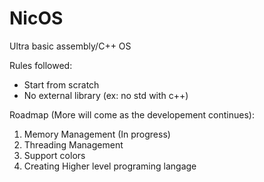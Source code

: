 # NicOS

Ultra basic assembly/C++ OS 

Rules followed: 
- Start from scratch
- No external library (ex: no std with c++)

Roadmap (More will come as the developement continues):
1) Memory Management (In progress)
2) Threading Management
3) Support colors
4) Creating Higher level programing langage
